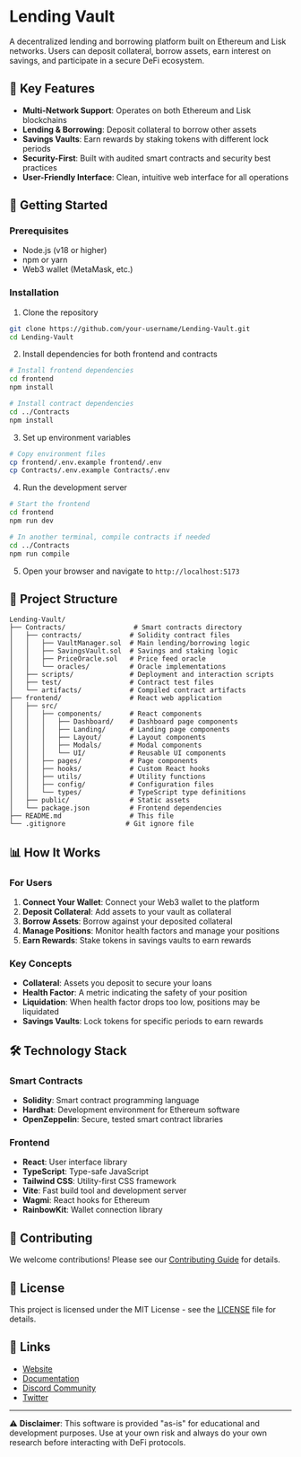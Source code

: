 # Lending Vault

A decentralized lending and borrowing platform built on Ethereum and Lisk networks. Users can deposit collateral, borrow assets, earn interest on savings, and participate in a secure DeFi ecosystem.

## 🌟 Key Features

- **Multi-Network Support**: Operates on both Ethereum and Lisk blockchains
- **Lending & Borrowing**: Deposit collateral to borrow other assets
- **Savings Vaults**: Earn rewards by staking tokens with different lock periods
- **Security-First**: Built with audited smart contracts and security best practices
- **User-Friendly Interface**: Clean, intuitive web interface for all operations

## 🚀 Getting Started

### Prerequisites

- Node.js (v18 or higher)
- npm or yarn
- Web3 wallet (MetaMask, etc.)

### Installation

1. Clone the repository
```bash
git clone https://github.com/your-username/Lending-Vault.git
cd Lending-Vault
```

2. Install dependencies for both frontend and contracts
```bash
# Install frontend dependencies
cd frontend
npm install

# Install contract dependencies
cd ../Contracts
npm install
```

3. Set up environment variables
```bash
# Copy environment files
cp frontend/.env.example frontend/.env
cp Contracts/.env.example Contracts/.env
```

4. Run the development server
```bash
# Start the frontend
cd frontend
npm run dev

# In another terminal, compile contracts if needed
cd ../Contracts
npm run compile
```

5. Open your browser and navigate to `http://localhost:5173`

## 📁 Project Structure

```
Lending-Vault/
├── Contracts/                 # Smart contracts directory
│   ├── contracts/            # Solidity contract files
│   │   ├── VaultManager.sol  # Main lending/borrowing logic
│   │   ├── SavingsVault.sol  # Savings and staking logic
│   │   ├── PriceOracle.sol   # Price feed oracle
│   │   └── oracles/          # Oracle implementations
│   ├── scripts/              # Deployment and interaction scripts
│   ├── test/                 # Contract test files
│   └── artifacts/            # Compiled contract artifacts
├── frontend/                 # React web application
│   ├── src/
│   │   ├── components/       # React components
│   │   │   ├── Dashboard/    # Dashboard page components
│   │   │   ├── Landing/      # Landing page components
│   │   │   ├── Layout/       # Layout components
│   │   │   ├── Modals/       # Modal components
│   │   │   └── UI/           # Reusable UI components
│   │   ├── pages/            # Page components
│   │   ├── hooks/            # Custom React hooks
│   │   ├── utils/            # Utility functions
│   │   ├── config/           # Configuration files
│   │   └── types/            # TypeScript type definitions
│   ├── public/               # Static assets
│   └── package.json          # Frontend dependencies
├── README.md                 # This file
└── .gitignore               # Git ignore file
```

## 📊 How It Works

### For Users

1. **Connect Your Wallet**: Connect your Web3 wallet to the platform
2. **Deposit Collateral**: Add assets to your vault as collateral
3. **Borrow Assets**: Borrow against your deposited collateral
4. **Manage Positions**: Monitor health factors and manage your positions
5. **Earn Rewards**: Stake tokens in savings vaults to earn rewards

### Key Concepts

- **Collateral**: Assets you deposit to secure your loans
- **Health Factor**: A metric indicating the safety of your position
- **Liquidation**: When health factor drops too low, positions may be liquidated
- **Savings Vaults**: Lock tokens for specific periods to earn rewards

## 🛠️ Technology Stack

### Smart Contracts
- **Solidity**: Smart contract programming language
- **Hardhat**: Development environment for Ethereum software
- **OpenZeppelin**: Secure, tested smart contract libraries

### Frontend
- **React**: User interface library
- **TypeScript**: Type-safe JavaScript
- **Tailwind CSS**: Utility-first CSS framework
- **Vite**: Fast build tool and development server
- **Wagmi**: React hooks for Ethereum
- **RainbowKit**: Wallet connection library

## 🤝 Contributing

We welcome contributions! Please see our [Contributing Guide](CONTRIBUTING.md) for details.

## 📜 License

This project is licensed under the MIT License - see the [LICENSE](LICENSE) file for details.

## 🔗 Links

- [Website](https://your-website.com)
- [Documentation](https://docs.your-website.com)
- [Discord Community](https://discord.gg/your-invite)
- [Twitter](https://twitter.com/your-handle)

---

⚠️ **Disclaimer**: This software is provided "as-is" for educational and development purposes. Use at your own risk and always do your own research before interacting with DeFi protocols.